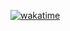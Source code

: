 [![wakatime](https://wakatime.com/badge/github/rahulpanchal0106/Chatroom_api.svg)](https://wakatime.com/badge/github/rahulpanchal0106/Chatroom_api)
